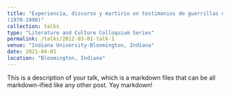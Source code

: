 ```yaml
---
title: "Experiencia, discurso y martirio en testimonios de guerrillas en Centroamérica 
(1970-1990)"
collection: talks
type: "Literature and Culture Colloquium Series"
permalink: /talks/2012-03-01-talk-1
venue: "Indiana University-Bloomington, Indiana"
date: 2021-04-01
location: "Bloomington, Indiana"
---
```


This is a description of your talk, which is a markdown files that can be all markdown-ified like any other post. Yay markdown!
